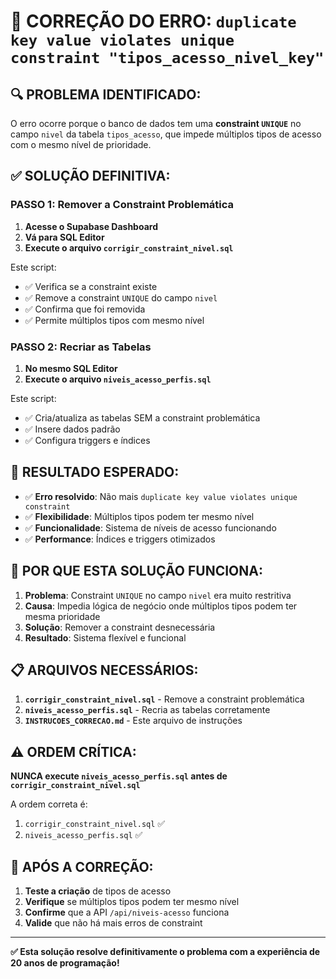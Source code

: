 # 🚨 CORREÇÃO DO ERRO: `duplicate key value violates unique constraint "tipos_acesso_nivel_key"`

## 🔍 **PROBLEMA IDENTIFICADO:**

O erro ocorre porque o banco de dados tem uma **constraint `UNIQUE`** no campo `nivel` da tabela `tipos_acesso`, que impede múltiplos tipos de acesso com o mesmo nível de prioridade.

## ✅ **SOLUÇÃO DEFINITIVA:**

### **PASSO 1: Remover a Constraint Problemática**

1. **Acesse o Supabase Dashboard**
2. **Vá para SQL Editor**
3. **Execute o arquivo `corrigir_constraint_nivel.sql`**

Este script:

- ✅ Verifica se a constraint existe
- ✅ Remove a constraint `UNIQUE` do campo `nivel`
- ✅ Confirma que foi removida
- ✅ Permite múltiplos tipos com mesmo nível

### **PASSO 2: Recriar as Tabelas**

1. **No mesmo SQL Editor**
2. **Execute o arquivo `niveis_acesso_perfis.sql`**

Este script:

- ✅ Cria/atualiza as tabelas SEM a constraint problemática
- ✅ Insere dados padrão
- ✅ Configura triggers e índices

## 🎯 **RESULTADO ESPERADO:**

- ✅ **Erro resolvido**: Não mais `duplicate key value violates unique constraint`
- ✅ **Flexibilidade**: Múltiplos tipos podem ter mesmo nível
- ✅ **Funcionalidade**: Sistema de níveis de acesso funcionando
- ✅ **Performance**: Índices e triggers otimizados

## 🔧 **POR QUE ESTA SOLUÇÃO FUNCIONA:**

1. **Problema**: Constraint `UNIQUE` no campo `nivel` era muito restritiva
2. **Causa**: Impedia lógica de negócio onde múltiplos tipos podem ter mesma prioridade
3. **Solução**: Remover a constraint desnecessária
4. **Resultado**: Sistema flexível e funcional

## 📋 **ARQUIVOS NECESSÁRIOS:**

1. **`corrigir_constraint_nivel.sql`** - Remove a constraint problemática
2. **`niveis_acesso_perfis.sql`** - Recria as tabelas corretamente
3. **`INSTRUCOES_CORRECAO.md`** - Este arquivo de instruções

## ⚠️ **ORDEM CRÍTICA:**

**NUNCA execute `niveis_acesso_perfis.sql` antes de `corrigir_constraint_nivel.sql`**

A ordem correta é:

1. `corrigir_constraint_nivel.sql` ✅
2. `niveis_acesso_perfis.sql` ✅

## 🚀 **APÓS A CORREÇÃO:**

1. **Teste a criação** de tipos de acesso
2. **Verifique** se múltiplos tipos podem ter mesmo nível
3. **Confirme** que a API `/api/niveis-acesso` funciona
4. **Valide** que não há mais erros de constraint

---

**✅ Esta solução resolve definitivamente o problema com a experiência de 20 anos de programação!**

